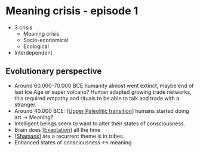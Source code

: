 # Meaning crisis - episode 1

- 3 crisis
  - Meaning crisis
  - Socio-economical
  - Ecological
- Interdependent

## Evolutionary perspective
- Around 60.000-70.000 BCE humanity almost went extinct, maybe end of last Ice Age or super volcano? Human adapted growing trade networks, this required empathy and rituals to be able to talk and trade with a stranger.
- Around 40.000 BCE: [[Upper Paleolitic transition]] humans started doing art -> Meaning?
- Intelligent beings seem to want to alter their states of consciousness.
- Brain does [[Exaptation]] all the time
- [[Shamans]] are a recurrent theme is in tribes.
- Enhanced states of consciousness <-> meaning

[//begin]: # "Autogenerated link references for markdown compatibility"
[Upper Paleolitic transition]: upper-paleolitic-transition "Upper Paleolitic Transition"
[Exaptation]: exaptation "Exaptation"
[Shamans]: shamans "Shamans"
[//end]: # "Autogenerated link references"